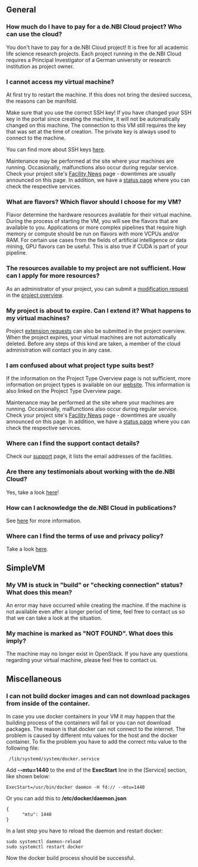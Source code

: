 ## General

### How much do I have to pay for a de.NBI Cloud project? Who can use the cloud?
You don't have to pay for a de.NBI Cloud project! It is free for all academic life science research projects.
Each project running in the de.NBI Cloud requires a Principal Investigator of a German university or research institution as project owner. 

### I cannot access my virtual machine?
At first try to restart the machine.
If this does not bring the desired success, the reasons can be manifold.

Make sure that you use the correct SSH key!
If you have changed your SSH key in the portal since creating the machine, it will not be automatically changed on this machine. The connection to this VM still requires the key that was set at the time of creation. The private key is always used to connect to the machine.

You can find more about SSH keys [here](./simple_vm/keypairs.md#ssh-keys-and-sharing-access).

Maintenance may be performed at the site where your machines are running. Occasionally, malfunctions also occur during regular service.
Check your project site's [Facility News](https://cloud.denbi.de/news/facility-news/) page - downtimes are usually announced on this page.
In addition, we have a [status page](https://status.cloud.denbi.de/status/) where you can check the respective services.

### What are flavors? Which flavor should I choose for my VM?
Flavor determine the hardware resources available for their virtual machine. During the process of starting the VM, you will see the flavors that are available to you.
Applications or more complex pipelines that require high memory or compute should be run on flavors with more VCPUs and/or RAM. For certain use cases from the fields of artificial intelligence or data mining, GPU flavors can be useful. This is also true if CUDA is part of your pipeline.

### The resources available to my project are not sufficient. How can I apply for more resources?
As an administrator of your project, you can submit a [modification request](./portal/modification.md#resource-modifications) in the [project overview](./portal/project_overview.md).

### My project is about to expire. Can I extend it? What happens to my virtual machines?
Project [extension requests](./portal/modification.md#lifetime-extensions) can also be submitted in the project overview.
When the project expires, your virtual machines are not automatically deleted. Before any steps of this kind are taken, a member of the cloud administration will contact you in any case.

### I am confused about what project type suits best?
If the information on the Project Type Overview page is not sufficient, more information on project types is available on our [website](https://cloud.denbi.de/about/project-types/). This information is also linked on the Project Type Overview page.

Maintenance may be performed at the site where your machines are running. Occasionally, malfunctions also occur during regular service.
Check your project site's [Facility News](https://cloud.denbi.de/news/facility-news/) page - downtimes are usually announced on this page.
In addition, we have a [status page](https://status.cloud.denbi.de/status/) where you can check the respective services.

### Where can I find the support contact details?
Check our [support](https://cloud.denbi.de/support/) page, it lists the email addresses of the facilities.

### Are there any testimonials about working with the de.NBI Cloud?
Yes, take a look [here](https://cloud.denbi.de/about/testimonials/)!

### How can I acknowledge the de.NBI Cloud in publications?
See [here](../citation_and_publication/#citation-information) for more information.

### Where can I find the terms of use and privacy policy?
Take a look [here](https://cloud.denbi.de/about/policies/).

## SimpleVM

### My VM is stuck in "build" or "checking connection" status? What does this mean?
An error may have occurred while creating the machine. If the machine is not available even after a longer period of time, feel free to contact us so that we can take a look at the situation.

### My machine is marked as "NOT FOUND". What does this imply?
The machine may no longer exist in OpenStack. If you have any questions regarding your virtual machine, please feel free to contact us.

## Miscellaneous

### I can not build docker images and can not download packages from inside of the container.

In case you use docker containers in your VM it may happen that the building 
process of the containers will fail or you can not download packages. The reason is that docker can not connect to the 
internet. The problem is caused by different mtu values for the host and the 
docker container. To fix the problem you have to add the correct mtu value to 
the following file:

     /lib/systemd/system/docker.service

Add **--mtu=1440** to the end of the **ExecStart** line in the [Service] 
section, like shown below:

    ExecStart=/usr/bin/docker daemon -H fd:// --mtu=1440

Or you can add this to **/etc/docker/daemon.json**

    {
          "mtu": 1440
    }    

In a last step you have to reload the daemon and restart docker:

    sudo systemctl daemon-reload
    sudo systemctl restart docker

Now the docker build process should be successful.

